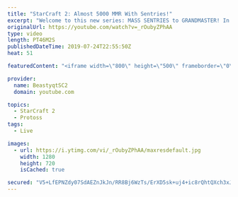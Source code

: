 ```yaml
---
title: "StarCraft 2: Almost 5000 MMR With Sentries!"
excerpt: "Welcome to this new series: MASS SENTRIES to GRANDMASTER! In this series, we will see how far I can get by playing ONLY Sentries on the ladder in ALL Protoss matchups!  Here are a few more Mass Sentry games from playing the series on stream.   Feel free to let me know if you have any suggestions for"
originalUrl: https://youtube.com/watch?v=_rOubyZPhAA
type: video
length: PT46M2S
publishedDateTime: 2019-07-24T22:55:50Z
heat: 51

featuredContent: "<iframe width=\"800\" height=\"500\" frameborder=\"0\" src=\"https://www.youtube.com/embed/_rOubyZPhAA\" allow=\"accelerometer; autoplay; encrypted-media; gyroscope; picture-in-picture\" allowfullscreen></iframe>"

provider:
  name: BeastyqtSC2
  domain: youtube.com

topics:
  - StarCraft 2
  - Protoss
tags:
  - Live

images:
  - url: https://i.ytimg.com/vi/_rOubyZPhAA/maxresdefault.jpg
    width: 1280
    height: 720
    isCached: true

secured: "V5+LfEPNZdy07SdAEZnJkJn/RR8Bj6WzTs/ErXD5sk+uj4+ic8rQhtQXch3xJYQo4XSyH/VKwz1kqkrTGQAj/wAo4Y4CTXisTf9V4SC0stflDJxeQ1JJoN5bH0F6eOV+3pjm2Qq+RAdNUnB4wtoaQe2wLjvh8/dEv5zDD+JiJsO3jy51ljOfXPCblfDQgGJk+idi8UHnCOqIJxqsVvKizVgTrXULnZ7+Q/ACIIEizs0stCTbu7Ce1zhEN60q2NxAehci8TDiK3Y2EatG+TS4f2i4nxuS7/AnH45PdU2dOZ0sP4F8SiODpiD/IDqbCb7BHUlYuG4qh/Wkto9DHEVDUSZ/LU9eVyiAjAMEb1FRQdpeOaz/Edb5PYgRWSGDwBeUy1dvfo+5hNF1kOzO8E7DgndJS9W38GGjlFEFAzn+wJo=;/Og9x8M2n8sHs5w6+iGdpg=="
---
```


